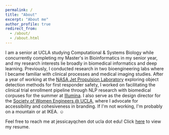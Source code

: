 ```yaml
---
permalink: /
title: "About" 
excerpt: "About me"
author_profile: true
redirect_from: 
  - /about/
  - /about.html
---
```


I am a senior at UCLA studying Computational & Systems Biology while concurrently completing my Master's in Bioinformatics in my senior year, and my research interests lie broadly in biomedical informatics and deep learning. Previously, I conducted research in two bioengineering labs where I became familiar with clinical processes and medical imaging studies. After a year of working at the [NASA Jet Propulsion Laboratory](https://www.jpl.nasa.gov) exploring object detection methods for first responder safety, I worked on facilitating the clinical trial enrollment pipeline through NLP research with biomedical corpuses for the summer at [Illumina](https://www.illumina.com). I also serve as the design director for the [Society of Women Engineers @ UCLA](https://www.swe.ucla.edu), where I advocate for accessibility and cohesiveness in branding. If I'm not working, I'm probably on a mountain or at IKEA. :relaxed:

Feel free to reach me at jessicayqchen dot ucla dot edu! Click [here](/files/resume.pdf) to view my resume.
